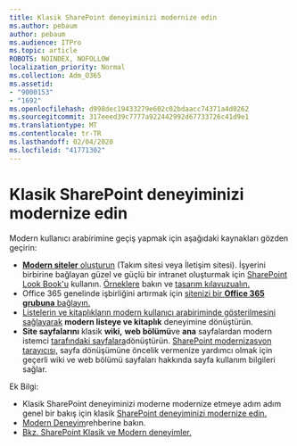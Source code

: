 ```yaml
---
title: Klasik SharePoint deneyiminizi modernize edin
ms.author: pebaum
author: pebaum
ms.audience: ITPro
ms.topic: article
ROBOTS: NOINDEX, NOFOLLOW
localization_priority: Normal
ms.collection: Adm_O365
ms.assetid:
- "9000153"
- "1692"
ms.openlocfilehash: d998dec19433279e602c02bdaacc74371a4d0262
ms.sourcegitcommit: 317eeed39c7777a922442992d67733726c41d9e1
ms.translationtype: MT
ms.contentlocale: tr-TR
ms.lasthandoff: 02/04/2020
ms.locfileid: "41771302"
---
```

# <a name="modernize-your-classic-sharepoint-experience"></a>Klasik SharePoint deneyiminizi modernize edin

Modern kullanıcı arabirimine geçiş yapmak için aşağıdaki kaynakları gözden geçirin:

- [ **Modern siteler** oluşturun](https://support.office.com/article/create-a-team-site-in-sharepoint-ef10c1e7-15f3-42a3-98aa-b5972711777d) (Takım sitesi veya İletişim sitesi). İşyerini birbirine bağlayan güzel ve güçlü bir intranet oluşturmak için [SharePoint Look Book'u](https://lookbook.microsoft.com/assets/SharePoint_lookbook_2019.pdf) kullanın. [Örneklere](https://lookbook.microsoft.com/) bakın ve [tasarım kılavuzualın.](https://spdesign.azurewebsites.net/)
- Office 365 genelinde işbirliğini artırmak için [sitenizi bir **Office 365 grubuna** bağlayın.](https://docs.microsoft.com/sharepoint/dev/transform/modernize-connect-to-office365-group)
- [Listelerin ve kitaplıkların modern kullanıcı arabiriminde gösterilmesini sağlayarak](https://docs.microsoft.com/sharepoint/dev/transform/modernize-userinterface-lists-and-libraries) **modern listeye ve kitaplık** deneyimine dönüştürün.
- **Site sayfalarını** klasik **wiki,** **web bölümü**ve **ana** sayfalardan modern istemci [tarafındaki sayfalara](https://docs.microsoft.com/sharepoint/dev/transform/modernize-userinterface-site-pages)dönüştürün. [SharePoint modernizasyon tarayıcısı,](https://docs.microsoft.com/sharepoint/dev/transform/modernize-scanner) sayfa dönüşümüne öncelik vermenize yardımcı olmak için geçerli wiki ve web bölümü sayfaları hakkında sayfa kullanım bilgileri sağlar.

Ek Bilgi:

- Klasik SharePoint deneyiminizi moderne modernize etmeye adım adım genel bir bakış için klasik [SharePoint deneyiminizi modernize edin.](https://docs.microsoft.com/sharepoint/dev/transform/modernize-classic-sites)
- [Modern Deneyim](https://docs.microsoft.com/sharepoint/guide-to-sharepoint-modern-experience)rehberine bakın.
- [Bkz. SharePoint Klasik ve Modern deneyimler.](https://support.office.com/article/sharepoint-classic-and-modern-experiences-5725c103-505d-4a6e-9350-300d3ec7d73f)
